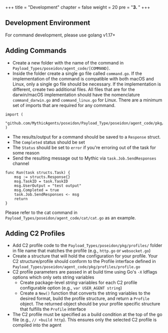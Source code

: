 +++
title = "Development"
chapter = false
weight = 20
pre = "<b>3. </b>"
+++

## Development Environment

For command development, please use golang v1.17+

## Adding Commands

- Create a new folder with the name of the command in `Payload_Types/poseidon/agent_code/[COMMAND]`.
- Inside the folder create a single go file called `command.go`. If the implementation of the command is compatible with both macOS and Linux, only a single go file should be necessary. If the implementation is different, create two additional files. All files that are for the darwin/macOS implementation should have the nomenclature `command_darwin.go` and `command_linux.go` for Linux. There are a minimum set of imports that are required for any command.
```
import (
	"github.com/MythicAgents/poseidon/Payload_Type/poseidon/agent_code/pkg/utils/structs"
)
```

- The results/output for a command should be saved to a `Response` struct.  
- The `Completed` status should be set
- The `Status` should be set to `error` if you're erroring out of the task for some reason
- Send the resulting message out to Mythic via `task.Job.SendResponses` channel

```
func Run(task structs.Task) {
	msg := structs.Response{}
	msg.TaskID = task.TaskID
	msg.UserOutput = "test output"
	msg.Completed = true
	task.Job.SendResponses <- msg
	return
}
```

Please refer to the cat command in `Payload_Types/poseidon/agent_code/cat/cat.go` as an example.


## Adding C2 Profiles

- Add C2 profile code to the `Payload_Types/poseidon/pkg/profiles/` folder in file name that matches the profile 
  (e.g., `http.go` or `websocket.go`)
- Create a structure that will hold the configuration for your profile. Your C2 structure/profile should conform to 
  the Profile interface defined in `Payload_Types/poseidon/agent_code/pkg/profiles/profile.go`
- C2 profile parameters are passed in at build time using Go's `-X` ldflags options which only sets string variables
  - Create package-level _string_ variables for each C2 profile configurable option (e.g., `var USER_AGENT string`)
  - Create a `New()` function that converts the string variables to the desired format, build the profile structure, 
    and return a `Profile` object. The returned object should be your profile specific structure that fulfills the 
    `Profile` interface
- The C2 profile must be specified as a build condition at the top of the go file (e.g., `// +build http`). 
  This ensures only the selected C2 profile is compiled into the agent


